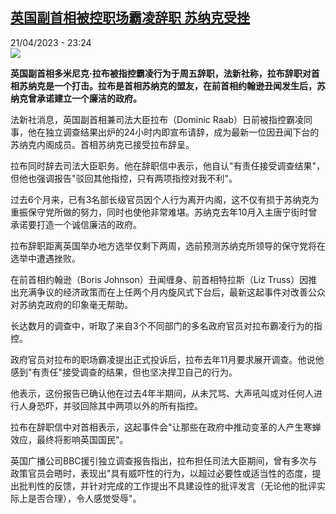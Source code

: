<!--1682113507000-->
[英国副首相被控职场霸凌辞职 苏纳克受挫](https://www.rfi.fr/cn/%E4%B8%AD%E5%9B%BD/20230421-%E8%8B%B1%E5%9B%BD%E5%89%AF%E9%A6%96%E7%9B%B8%E8%A2%AB%E6%8E%A7%E8%81%8C%E5%9C%BA%E9%9C%B8%E5%87%8C%E8%BE%9E%E8%81%8C-%E8%8B%8F%E7%BA%B3%E5%85%8B%E5%8F%97%E6%8C%AB)
------

<div>21/04/2023 - 23:24</div><img src="https://s.rfi.fr/media/display/cfd05ee2-e08a-11ed-90a6-005056bf30b7/w:1280/p:16x9/2023-04-21T085359Z_395028355_RC2MHX91I7AT_RTRMADP_3_BRITAIN-POLITICS-RAAB.JPG"><p><strong>英国副首相多米尼克·拉布被指控霸凌行为于周五辞职，法新社称，拉布辞职对首相苏纳克是一个打击。拉布是首相苏纳克的盟友，在前首相约翰逊丑闻发生后，苏纳克曾承诺建立一个廉洁的政府。                    </strong></p><div><p>法新社消息，英国副首相兼司法大臣拉布（Dominic Raab）日前被指控霸凌同事，他在独立调查结果出炉的24小时内即宣布请辞，成为最新一位因丑闻下台的苏纳克内阁成员。首相苏纳克已接受拉布辞呈。</p><p>拉布同时辞去司法大臣职务。他在辞职信中表示，他自认"有责任接受调查结果"，但他也强调报告"驳回其他指控，只有两项指控对我不利"。</p><p>过去6个月来，已有3名部长级官员因个人行为离开内阁，这不仅有损于苏纳克为重振保守党所做的努力，同时也使他非常难堪。苏纳克去年10月入主唐宁街时曾承诺要打造一个诚信廉洁的政府。</p><p>拉布辞职距离英国举办地方选举仅剩下两周，选前预测苏纳克所领导的保守党将在选举中遭遇挫败。</p><p>在前首相约翰逊（Boris Johnson）丑闻缠身、前首相特拉斯（Liz Truss）因推出充满争议的经济政策而在上任两个月内旋风式下台后，最新这起事件对改善公众对苏纳克政府的印象毫无帮助。</p><p>长达数月的调查中，听取了来自3个不同部门的多名政府官员对拉布霸凌行为的指控。</p><p>政府官员对拉布的职场霸凌提出正式投诉后，拉布去年11月要求展开调查。他说他感到"有责任"接受调查的结果，但也坚决捍卫自己的行为。</p><p>他表示，这份报告已确认他在过去4年半期间，从未咒骂、大声吼叫或对任何人进行人身恐吓，并驳回除其中两项以外的所有指控。</p><p>拉布在辞职信中对首相表示，这起事件会"让那些在政府中推动变革的人产生寒蝉效应，最终将影响英国国民"。</p><p>英国广播公司BBC援引独立调查报告指出，拉布担任司法大臣期间，曾有多次与政策官员会晤时，表现出"具有威吓性的行为，以超过必要性或适当性的态度，提出批判性的反馈，并针对完成的工作提出不具建设性的批评发言（无论他的批评实际上是否合理），令人感觉受辱"。</p><div data-selfpromo-newsletter></div><div data-selfpromo-app></div></div>

